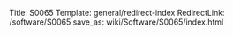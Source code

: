 Title: S0065
Template: general/redirect-index
RedirectLink: /software/S0065
save_as: wiki/Software/S0065/index.html